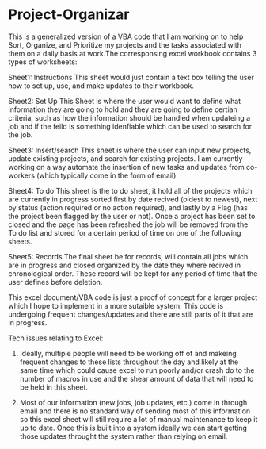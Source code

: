 # Project-Organizar 
This is a generalized version of a VBA code that I am working on to help Sort, Organize, and Prioritize my projects and the tasks associated with them on a daily basis at work.The corresponsing excel workbook contains 3 types of worksheets: 

Sheet1: Instructions 
  This sheet would just contain a text box telling the user how to set up, use, and make updates to their workbook. 

Sheet2: Set Up 
  This Sheet is where the user would want to define what information they are going to hold and they are going to define certian criteria, such as how the information should 
  be handled when updateing a job and if the feild is something idenfiable which can be used to search for the job. 
  
Sheet3: Insert/search 
  This sheet is where the user can input new projects, update existing projects, and search for existing projects. 
  I am currently working on a way automate the insertion of new tasks and updates from co-workers (which typically come in the form of email) 
  
Sheet4: To do 
  This sheet is the to do sheet, it hold all of the projects which are currently in progress sorted first by date recived (oldest to newest), next by status (action required or no action required), and lastly by a Flag (has the project been flagged by the user or not). Once a project has been set to closed and the page has been refreshed the job will be removed from the To do list and stored for a certain period of time on one of the following sheets. 
  
Sheet5: Records
  The final sheet be for records, will contain all jobs which are in progress and closed organized by the date they where recived in chronological order. These record will be kept for any period of time that the user defines before deletion. 
    

This excel document/VBA code is just a proof of concept for a larger project which I hope to implement in a more sutaible system. This code is undergoing frequent changes/updates and there are still parts of it that are in progress. 

Tech issues relating to Excel: 

1) Ideally, multiple people will need to be working off of and makeing frequent changes to these lists throughout the day and likely at the same time which could cause excel to run poorly and/or crash do to the number of macros in use and the shear amount of data that will need to be held in this sheet.

2) Most of our information (new jobs, job updates, etc.) come in through email and there is no standard way of sending most of this information so this excel sheet will still require a lot of manual maintenance to keep it up to date. Once this is built into a system ideally we can start getting those updates throught the system rather than relying on email. 
